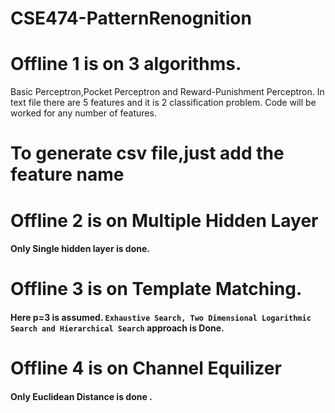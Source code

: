 # CSE474-PatternRenognition

# Offline 1 is on 3 algorithms. 
<pr>   Basic Perceptron,Pocket Perceptron and Reward-Punishment Perceptron.</pr> In text file there are 5 features and it is 2 classification problem. Code will be worked for any number of features.
# To generate csv file,just add the feature name 

# Offline 2 is on Multiple Hidden Layer 
<h4> Only Single hidden layer is done. </h4>

# Offline 3 is on Template Matching. 

<h4> Here p=3 is assumed. <code>Exhaustive Search, Two Dimensional Logarithmic Search and Hierarchical Search</code> approach is Done. </h4>

# Offline 4 is on Channel Equilizer

<h4> Only Euclidean Distance is done . </h4>
  
